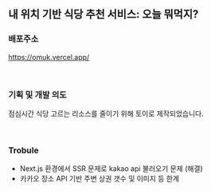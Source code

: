 ## 내 위치 기반 식당 추천 서비스: 오늘 뭐먹지?

### 배포주소
https://omuk.vercel.app/

<br />

### 기획 및 개발 의도
점심시간 식당 고르는 리소스를 줄이기 위해 토이로 제작되었습니다.

<br />

### Trobule
- Next.js 환경에서 SSR 문제로 kakao api 불러오기 문제 (해결)
- 카카오 장소 API 기반 주변 상권 갯수 및 이미지 등 한계

<br />
